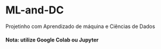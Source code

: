 # ML-and-DC
Projetinho com Aprendizado de máquina e Ciências de Dados

#### Nota: utilize Google Colab ou Jupyter
